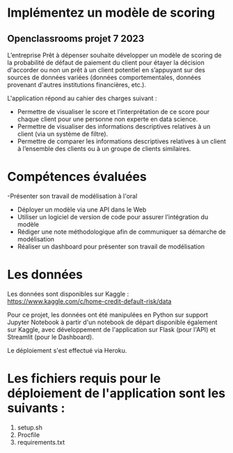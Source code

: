 # Implémentez un modèle de scoring 
## Openclassrooms projet 7 2023
L’entreprise Prêt à dépenser souhaite développer un modèle de scoring de la probabilité de défaut de paiement du client pour étayer la décision d'accorder ou non un prêt à un client potentiel en s’appuyant sur des sources de données variées (données comportementales, données provenant d'autres institutions financières, etc.).

L'application répond au cahier des charges suivant :

- Permettre de visualiser le score et l’interprétation de ce score pour chaque client pour une personne non experte en data science.
- Permettre de visualiser des informations descriptives relatives à un client (via un système de filtre).
- Permettre de comparer les informations descriptives relatives à un client à l’ensemble des clients ou à un groupe de clients similaires.

# Compétences évaluées
-Présenter son travail de modélisation à l'oral
- Déployer un modèle via une API dans le Web
- Utiliser un logiciel de version de code pour assurer l’intégration du modèle
- Rédiger une note méthodologique afin de communiquer sa démarche de modélisation
- Réaliser un dashboard pour présenter son travail de modélisation

# Les données 
Les données sont disponibles sur Kaggle : https://www.kaggle.com/c/home-credit-default-risk/data

Pour ce projet, les données ont été manipulées en Python sur support Jupyter Notebook à partir d'un notebook de départ disponible également sur Kaggle, avec développement de l'application sur Flask (pour l'API) et Streamlit (pour le Dashboard). 

Le déploiement s'est effectué via Heroku. 

# Les fichiers requis pour le déploiement de l'application sont les suivants : 
1. setup.sh
2. Procfile
3. requirements.txt 


